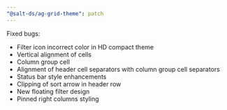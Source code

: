 ```yaml
---
"@salt-ds/ag-grid-theme": patch
---
```


Fixed bugs:

- Filter icon incorrect color in HD compact theme
- Vertical alignment of cells
- Column group cell
- Alignment of header cell separators with column group cell separators
- Status bar style enhancements
- Clipping of sort arrow in header row
- New floating filter design
- Pinned right columns styling

